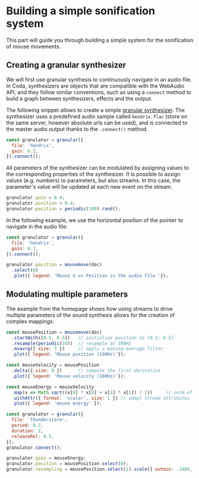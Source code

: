 # Building a simple sonification system

This part will guide you through building a simple system for the sonification of mouse movements.

## Creating a granular synthesizer

We will first use granular synthesis to continuously navigate in an audio file. In Coda, synthesizers are objects that are compatible with the WebAudio API, and they follow similar conventions, such as using a `connect` method to build a graph between synthesizers, effects and the output.

The following snippet allows to create a simple [granular synthesizer](https://en.wikipedia.org/wiki/Granular_synthesis). The synthesizer uses a predefined audio sample called `hendrix.flac` (store on the same server, however absolute urls can be used), and is connected to the master audio output thanks to the `.connect()` method.

```js
const granulator = granular({
  file: 'hendrix',
  gain: 0.2,
}).connect();
```

All parameters of the synthesizer can be modulated by assigning values to the corresponding properties of the synthesizer. It is possible to assign values (e.g. numbers) to parameters, but also streams. In this case, the parameter's value will be updated at each new event on the stream.

```js
granulator.gain = 0.4;
granulator.position = 0.4;
granulator.position = periodic(100).rand();
```

In the following example, we use the horizontal position of the pointer to navigate in the audio file:

<CodeExample>

```js
const granulator = granular({
  file: 'hendrix',
  gain: 0.2,
}).connect();

granulator.position = mousemove(doc)
  .select(0)
  .plot({ legend: 'Mouse X => Position in the audio file '});
```

</CodeExample>

## Modulating multiple parameters

The example from the homepage shows how using streams to drive multiple parameters of the sound synthesis allows for the creation of complex mappings:

<CodeExample>

```js
const mousePosition = mousemove(doc)
  .startWith([0.5, 0.5])   // initialize position to [0.5; 0.5]
  .resample(periodic(10))  // resample at 100Hz
  .mvavrg({ size: 7 })     // apply a moving-average filter
  .plot({ legend: 'Mouse position (100Hz)'});

const mouseVelocity = mousePosition
  .delta({ size: 9 })      // compute the first derivative
  .plot({ legend: 'Mouse velocity (100Hz)'});

const mouseEnergy = mouseVelocity
  .map(x => Math.sqrt((x[0] * x[0] + x[1] * x[1]) / 2))     // norm of the velocity
  .withAttr({ format: 'scalar', size: 1 }) // adapt stream attributes
  .plot({ legend: 'mouse energy' });

const granulator = granular({
  file: 'thunderstorm',
  period: 0.2,
  duration: 2,
  releaseRel: 0.5,
});
granulator.connect();

granulator.gain = mouseEnergy;
granulator.position = mousePosition.select(0);
granulator.resampling = mousePosition.select(1).scale({ outmin: -2400, outmax: 0 });
```

</CodeExample>
